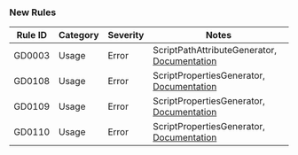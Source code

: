### New Rules

Rule ID | Category | Severity | Notes
--------|----------|----------|--------------------
GD0003  |  Usage   |  Error   | ScriptPathAttributeGenerator, [Documentation](https://docs.godotengine.org/en/latest/tutorials/scripting/c_sharp/diagnostics/GD0003.html)
GD0108  |  Usage   |  Error   | ScriptPropertiesGenerator, [Documentation](https://docs.godotengine.org/en/latest/tutorials/scripting/c_sharp/diagnostics/GD0108.html)
GD0109  |  Usage   |  Error   | ScriptPropertiesGenerator, [Documentation](https://docs.godotengine.org/en/latest/tutorials/scripting/c_sharp/diagnostics/GD0109.html)
GD0110  |  Usage   |  Error   | ScriptPropertiesGenerator, [Documentation](https://docs.godotengine.org/en/latest/tutorials/scripting/c_sharp/diagnostics/GD0110.html)
